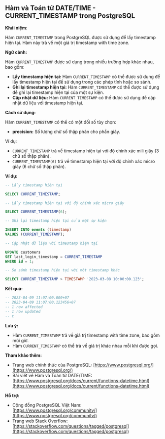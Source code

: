 ## Hàm và Toán tử DATE/TIME - CURRENT_TIMESTAMP trong PostgreSQL

**Khái niệm:**

Hàm `CURRENT_TIMESTAMP` trong PostgreSQL được sử dụng để lấy timestamp hiện tại. Hàm này trả về một giá trị timestamp with time zone.

**Ngữ cảnh:**

Hàm `CURRENT_TIMESTAMP` được sử dụng trong nhiều trường hợp khác nhau, bao gồm:

- **Lấy timestamp hiện tại:** Hàm `CURRENT_TIMESTAMP` có thể được sử dụng để lấy timestamp hiện tại để sử dụng trong các phép tính hoặc so sánh.
- **Ghi lại timestamp hiện tại:** Hàm `CURRENT_TIMESTAMP` có thể được sử dụng để ghi lại timestamp hiện tại của một sự kiện.
- **Cập nhật dữ liệu:** Hàm `CURRENT_TIMESTAMP` có thể được sử dụng để cập nhật dữ liệu với timestamp hiện tại.

**Cách sử dụng:**

Hàm `CURRENT_TIMESTAMP` có thể có một đối số tùy chọn:

- **precision:** Số lượng chữ số thập phân cho phần giây.

Ví dụ:

- `CURRENT_TIMESTAMP` trả về timestamp hiện tại với độ chính xác mili giây (3 chữ số thập phân).
- `CURRENT_TIMESTAMP(6)` trả về timestamp hiện tại với độ chính xác micro giây (6 chữ số thập phân).

**Ví dụ:**

```sql
-- Lấy timestamp hiện tại

SELECT CURRENT_TIMESTAMP;

-- Lấy timestamp hiện tại với độ chính xác micro giây

SELECT CURRENT_TIMESTAMP(6);

-- Ghi lại timestamp hiện tại của một sự kiện

INSERT INTO events (timestamp)
VALUES (CURRENT_TIMESTAMP);

-- Cập nhật dữ liệu với timestamp hiện tại

UPDATE customers
SET last_login_timestamp = CURRENT_TIMESTAMP
WHERE id = 1;

-- So sánh timestamp hiện tại với một timestamp khác

SELECT CURRENT_TIMESTAMP > TIMESTAMP '2023-03-08 10:00:00.123';
```

**Kết quả:**

```sql
-- 2023-04-09 11:07:00.000+07
-- 2023-04-09 11:07:00.123456+07
-- 1 row affected
-- 1 row updated
-- t
```

**Lưu ý:**

- Hàm `CURRENT_TIMESTAMP` trả về giá trị timestamp with time zone, bao gồm múi giờ.
- Hàm `CURRENT_TIMESTAMP` có thể trả về giá trị khác nhau mỗi khi được gọi.

**Tham khảo thêm:**

- Trang web chính thức của PostgreSQL: [https://www.postgresql.org/](https://www.postgresql.org/)
- Bài viết về Hàm và Toán tử DATE/TIME: [https://www.postgresql.org/docs/current/functions-datetime.html](https://www.postgresql.org/docs/current/functions-datetime.html)

**Hỗ trợ:**

- Cộng đồng PostgreSQL Việt Nam: [https://www.postgresql.org/community/](https://www.postgresql.org/community/)
- Trang web Stack Overflow: [https://stackoverflow.com/questions/tagged/postgresql](https://stackoverflow.com/questions/tagged/postgresql)
